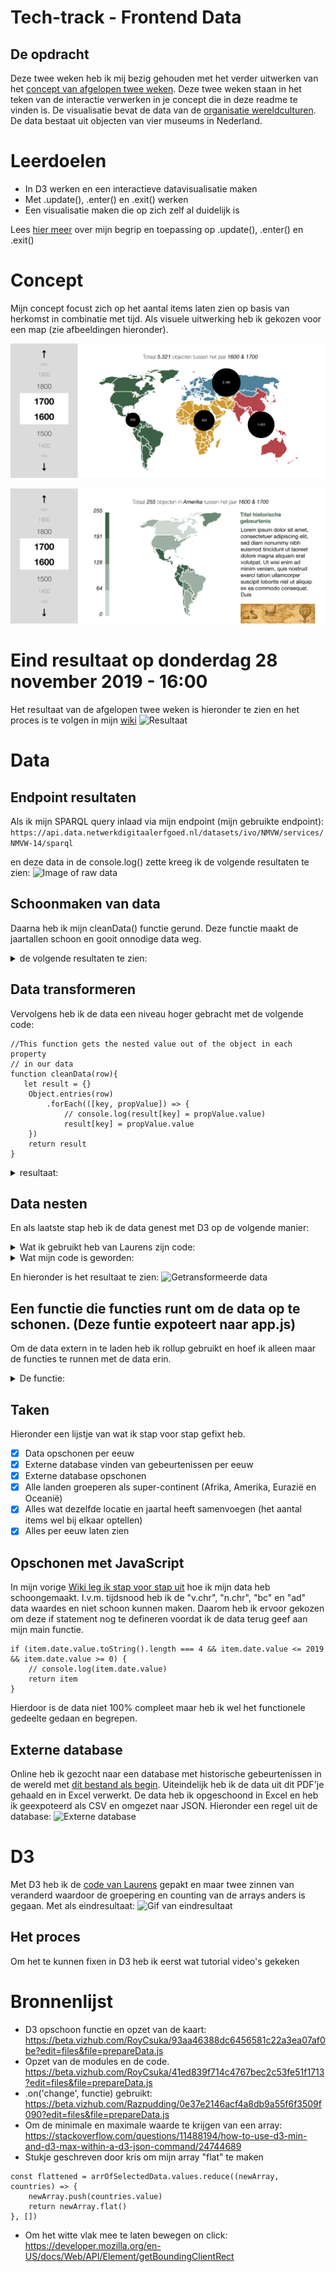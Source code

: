 # Tech-track - Frontend Data
## De opdracht
Deze twee weken heb ik mij bezig gehouden met het verder uitwerken van het [concept van afgelopen twee weken](https://github.com/RoyCsuka/functional-programming). Deze twee weken staan in het teken van de interactie verwerken in je concept die in deze readme te vinden is. De visualisatie bevat de data van de [organisatie wereldculturen](http://collectie.wereldculturen.nl/). De data bestaat uit objecten van vier museums in Nederland.

# Leerdoelen
- In D3 werken en een interactieve datavisualisatie maken
- Met .update(), .enter() en .exit() werken
- Een visualisatie maken die op zich zelf al duidelijk is

Lees [hier meer](https://github.com/RoyCsuka/frontend-data/wiki) over mijn begrip en toepassing op .update(), .enter() en .exit()

# Concept
Mijn concept focust zich op het aantal items laten zien op basis van herkomst in combinatie met tijd. Als visuele uitwerking heb ik gekozen voor een map (zie afbeeldingen hieronder).

![Concept uitwerking scherm 1](https://github.com/RoyCsuka/assets/blob/master/concept-maps-v2_3.jpg)

![Concept uitwerking scherm 2](https://github.com/RoyCsuka/assets/blob/master/concept-maps-v2_4.jpg)

# Eind resultaat op donderdag 28 november 2019 - 16:00
Het resultaat van de afgelopen twee weken is hieronder te zien en het proces is te volgen in mijn [wiki](https://github.com/RoyCsuka/frontend-data/wiki)
![Resultaat](https://i.gyazo.com/fb77f61a4fc58dff346a9786d4f3547d.gif)

# Data
## Endpoint resultaten
Als ik mijn SPARQL query inlaad via mijn endpoint (mijn gebruikte endpoint): 
```https://api.data.netwerkdigitaalerfgoed.nl/datasets/ivo/NMVW/services/NMVW-14/sparql```

en deze data in de console.log() zette kreeg ik de volgende resultaten te zien:
![Image of raw data](https://i.gyazo.com/7c48f2b9bcbb2aa7a2ad6277d9c3dbe6.png)

## Schoonmaken van data
Daarna heb ik mijn cleanData() functie gerund. Deze functie maakt de jaartallen schoon en gooit onnodige data weg.
<details><summary>de volgende resultaten te zien:</summary>

![Image of cleaned data](https://i.gyazo.com/b1f6450b51d5a8bf8e87d1475501a397.png)
</details>

## Data transformeren
Vervolgens heb ik de data een niveau hoger gebracht met de volgende code:

```
//This function gets the nested value out of the object in each property
// in our data
function cleanData(row){
   let result = {}
    Object.entries(row)
        .forEach(([key, propValue]) => {
            // console.log(result[key] = propValue.value)
		    result[key] = propValue.value
  	})
    return result
}
```
<details><summary>resultaat:</summary>
	
![Cleand data](https://i.gyazo.com/6b44f33eb4f58b33949f5d130ae737b5.png)
</details>

## Data nesten
En als laatste stap heb ik de data genest met D3 op de volgende manier:

<details><summary>Wat ik gebruikt heb van Laurens zijn code:</summary>
	
```
function transformData(source){
   let transformed =  d3.nest()
	.key(d => d.preference)
	   .rollup(d => {
		return {
		   amount: d.length,
		   brothersTotal: d3.sum(d.map(correspondent => correspondent.brothers))
		}
	   })
	.entries(source);
   return transformed
}
```

</details>

<details><summary>Wat mijn code is geworden:</summary>
Ten opzichte van laurens zijn code heb ik het anders genest door .key(d => d.continentLabel) te gebruiken.
	    
```
function calculateAndGroup(source){
    let transformed =  d3.nest()
    .key(d => d.date).sortKeys(d3.descending)
        .key(d => d.continentLabel)
            .rollup(d => {
                return {
                    amountOfCountryItems: Number(d3.sum(d.map(itemsPerCountry => itemsPerCountry.choCount))),
                    contLat: d[0].contLat,
                    contLong: d[0].contLong,
                    country: d[0].landLabel,
                    countryLat: d[0].countryLat,
                    countryLong: d[0].countryLong,
                    continent: d[0].continentLabel,
                    date: d[0].date
                }
            })
        .entries(source);
    return transformed
}
```

</details>

En hieronder is het resultaat te zien:
![Getransformeerde data](https://i.gyazo.com/11316e6de779cec27c4bda24fade90a7.png)

## Een functie die functies runt om de data op te schonen. (Deze funtie expoteert naar app.js)
Om de data extern in te laden heb ik rollup gebruikt en hoef ik alleen maar de functies te runnen met de data erin. 
<details><summary>De functie:</summary>
	
```
// local aanroepen
const jsonResults = config.results.bindings

// export functie zorgt voor een clean array van de resultaten in de app.js
export async function cleanedArr(endpoint, query){
    //Load the data and return a promise which resolves with said data
	let data = await loadData(endpoint, query)
    console.log("raw data: ", data)

    data = data.filter(entry => filterData(entry, "continentLabel"))

    // Cleaning of year, number of items and continent
    data = cleanAllData()
    console.log("cleaned data of items: ", data)

	data = data.map(cleanData)
    console.log("cleanedData: ", data)

    data = calculateAndGroup(data)
    console.log("End of cleanData", data)

    return data
}
```
</details>

## Taken
Hieronder een lijstje van wat ik stap voor stap gefixt heb.
- [x] Data opschonen per eeuw
- [x] Externe database vinden van gebeurtenissen per eeuw
- [x] Externe database opschonen
- [x] Alle landen groeperen als super-continent (Afrika, Amerika, Eurazië en Oceanië)
- [x] Alles wat dezelfde locatie en jaartal heeft samenvoegen (het aantal items wel bij elkaar optellen)
- [x] Alles per eeuw laten zien

## Opschonen met JavaScript
In mijn vorige [Wiki leg ik stap voor stap uit](https://github.com/RoyCsuka/functional-programming/wiki/Data-cleaning) hoe ik mijn data heb schoongemaakt. I.v.m. tijdsnood heb ik de "v.chr", "n.chr", "bc" en "ad" data waardes en niet schoon kunnen maken. Daarom heb ik ervoor gekozen om deze if statement nog te defineren voordat ik de data terug geef aan mijn main functie.

```
if (item.date.value.toString().length === 4 && item.date.value <= 2019 && item.date.value >= 0) {
    // console.log(item.date.value)
    return item
}
```

Hierdoor is de data niet 100% compleet maar heb ik wel het functionele gedeelte gedaan en begrepen.

## Externe database
Online heb ik gezocht naar een database met historische gebeurtenissen in de wereld met [dit bestand als begin](https://slidex.tips/download/major-events-in-world-history). Uiteindelijk heb ik de data uit dit PDF'je gehaald en in Excel verwerkt. De data heb ik opgeschoond in Excel en heb ik geexpoteerd als CSV en omgezet naar JSON. Hieronder een regel uit de database:
![Externe database](https://github.com/RoyCsuka/assets/blob/master/external-database.png)

# D3
Met D3 heb ik de [code van Laurens](https://beta.vizhub.com/Razpudding/2e039bf6e39a421180741285a8f735a3) gepakt en maar twee zinnen van veranderd waardoor de groepering en counting van de arrays anders is gegaan. Met als eindresultaat:
![Gif van eindresultaat](https://gyazo.com/fb77f61a4fc58dff346a9786d4f3547d)

## Het proces
Om het te kunnen fixen in D3 heb ik eerst wat tutorial video's gekeken 

# Bronnenlijst
- D3 opschoon functie en opzet van de kaart: https://beta.vizhub.com/RoyCsuka/93aa46388dc6456581c22a3ea07af0be?edit=files&file=prepareData.js
- Opzet van de modules en de code. https://beta.vizhub.com/RoyCsuka/41ed839f714c4767bec2c53fe51f1713?edit=files&file=prepareData.js
- .on('change', functie) gebruikt: https://beta.vizhub.com/Razpudding/0e37e2146acf4a8db9a55f6f3509f090?edit=files&file=prepareData.js
- Om de minimale en maximale waarde te krijgen van een array: https://stackoverflow.com/questions/11488194/how-to-use-d3-min-and-d3-max-within-a-d3-json-command/24744689
- Stukje geschreven door kris om mijn array "flat" te maken
```
const flattened = arrOfSelectedData.values.reduce((newArray, countries) => {
    newArray.push(countries.value)
    return newArray.flat()
}, [])
```
- Om het witte vlak mee te laten bewegen on click: https://developer.mozilla.org/en-US/docs/Web/API/Element/getBoundingClientRect

